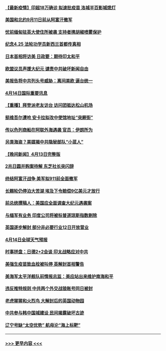 #### [【最新疫情】印超18万确诊 拟速批疫苗 洛城半百影城熄灯](../pages/prog202/a103096127.md?t=04150351) 
#### [美国和北约9月11日前从阿富汗撤军](../pages/prog202/a103096099.md?t=04150351) 
#### [忧前缅甸驻英大使住所被袭 支持者携胡椒喷雾保护](../pages/prog202/a103095979.md?t=04150351) 
#### [纪念4.25 法轮功学员新西兰首都传真相](../pages/prog202/a103096071.md?t=04150351) 
#### [日本首相将访美 日政要：期待印太和平](../pages/prog202/a103096039.md?t=04150351) 
#### [欧盟议员声援大纪元 谴责中共破坏新闻自由](../pages/prog202/a103096016.md?t=04150351) 
#### [美报告将中共列头号威胁：离间美欧 逼台统一](../pages/prog202/a103095875.md?t=04150351) 
#### [4月14日国际重要讯息](../pages/prog202/a103095817.md?t=04150351) 
#### [【重播】拜登派老友访台 访问团抵达松山机场](../pages/prog202/a103095812.md?t=04150351) 
#### [挺维吾尔遭呛 安卡拉拟改中使馆地址“突厥街”](../pages/prog202/a103095720.md?t=04150351) 
#### [传以色列商船在阿联外海遇袭 官员：伊朗所为](../pages/prog202/a103095691.md?t=04150351) 
#### [另类海盗？美媒揭中共隐秘部队“小蓝人”](../pages/prog202/a103095637.md?t=04150351) 
#### [【晚间新闻】4月13日完整版](../pages/prog202/a103095664.md?t=04150351) 
#### [2兆日圆并购案待解 东芝社长突闪辞](../pages/prog202/a103095658.md?t=04150351) 
#### [终结阿富汗战争 美军拟911前全面撤军](../pages/prog202/a103095629.md?t=04150351) 
#### [长赐轮仍停泊大苦湖 埃及下令赔偿9亿美元才放行](../pages/prog202/a103095620.md?t=04150351) 
#### [前总统撰稿人：美国应全面调查大纪元遇袭案](../pages/prog202/a103095616.md?t=04150351) 
#### [与缅军有业务 印度公司将被标普道琼斯指数剔除](../pages/prog202/a103095170.md?t=04150351) 
#### [英国逐步解封 部分非必要行业12日开放营业](../pages/prog202/a103095466.md?t=04150351) 
#### [4月14日全球天气预报](../pages/prog202/a103095504.md?t=04150351) 
#### [时事拼盘：日德2+2会谈 印太战略应对中共](../pages/prog202/a103095501.md?t=04150351) 
#### [美强生疫苗致血栓被叫停 英解封首相警告](../pages/prog202/a103095510.md?t=04150351) 
#### [美海军太平洋舰队前情报总监：美应站出来维护南海和平](../pages/prog202/a103095484.md?t=04150351) 
#### [违反推特规则 中共两个外交战狼账号同日被封](../pages/prog202/a103095427.md?t=04150351) 
#### [老虎猩猩和火烈鸟 大解封后的英国动物园](../pages/prog202/a103095452.md?t=04150351) 
#### [中共参与韩中国城建设 民间揭露破坏古迹](../pages/prog202/a103095415.md?t=04150351) 
#### [辽宁号缺“太空优势” 航母沦“海上标靶”](../pages/prog202/a103094604.md?t=04150351) 

----
#### [ >>> 更早内容 <<< ](../indexes/prog202-earlier.md)
